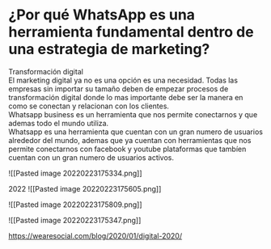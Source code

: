 # ¿Por qué WhatsApp es una herramienta fundamental dentro de una estrategia de marketing?

Transformación digital  
El marketing digital ya no es una opción es una necesidad. Todas las empresas sin importar su tamaño deben de empezar procesos de transformación digital donde lo mas importante debe ser la manera en como se conectan y relacionan con los clientes.  
Whatsapp business es un herramienta que nos permite conectarnos y que ademas todo el mundo utiliza.  
Whatsapp es una herramienta que cuentan con un gran numero de usuarios alrededor del mundo, ademas que ya cuentan con herramientas que nos permite conectarnos con facebook y youtube plataformas que tambíen cuentan con un gran numero de usuarios activos.

![[Pasted image 20220223175334.png]]


2022
![[Pasted image 20220223175605.png]]

![[Pasted image 20220223175809.png]]

![[Pasted image 20220223175347.png]]

https://wearesocial.com/blog/2020/01/digital-2020/